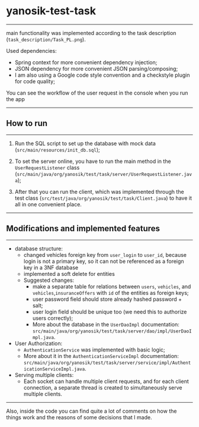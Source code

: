 # yanosik-test-task

---
main functionality was implemented according to the task description (`task_description/Task_PL.png`).

Used dependencies:
* Spring context for more convenient dependency injection;
* JSON dependency for more convenient JSON parsing/composing;
* I am also using a Google code style convention and a checkstyle plugin for code quality;

You can see the workflow of the user request in the console when you run the app

---
## How to run

---
1. Run the SQL script to set up the database with mock data (`src/main/resources/init_db.sql`);

2. To set the server online, you have to run the main method in the `UserRequestListener` class (`src/main/java/org/yanosik/test/task/server/UserRequestListener.java`);

3. After that you can run the client, which was implemented through the test class (`src/test/java/org/yanosik/test/task/Client.java`) to have it all in one convenient place.

---
## Modifications and implemented features

---
* database structure:
  * changed vehicles foreign key from `user_login` to `user_id`, because login is not a primary key, so it can not be referenced as a foreign key in a 3NF database
  * implemented a soft delete for entities
  * Suggested changes: 
    * make a separate table for relations between `users`, `vehicles`, and `vehicles`,`insuranceOffers` 
      with `id` of the entities as foreign keys; 
    * user password field should store already hashed password + salt;
    * user login field should be unique too (we need this to authorize users correctly);
    * More about the database in the `UserDaoImpl` documentation: `src/main/java/org/yanosik/test/task/server/dao/impl/UserDaoImpl.java`.
* User Authorization:
  * `AuthenticationService` was implemented with basic logic;
  * More about it in the `AuthenticationServiceImpl` documentation: `src/main/java/org/yanosik/test/task/server/service/impl/AuthenticationServiceImpl.java`.
* Serving multiple clients:
  * Each socket can handle multiple client requests, and for each client connection, 
    a separate thread is created to simultaneously serve multiple clients.



---
Also, inside the code you can find quite a lot of comments on how the things work 
and the reasons of some decisions that I made.
